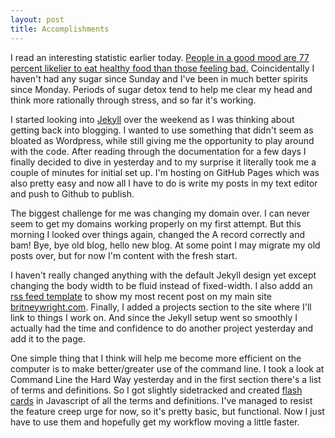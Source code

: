 ```yaml
---
layout: post
title: Accomplishments
---
```


I read an interesting statistic earlier today. [People in a good mood are 77 percent likelier to eat healthy food than those feeling bad.](http://shine.yahoo.com/parenting/-weird-reasons-you-re-gaining-weight-200054172.html) Coincidentally I haven't had any sugar since Sunday and I've been in much better spirits since Monday. Periods of sugar detox tend to help me clear my head and think more rationally through stress, and so far it's working.

I started looking into [Jekyll](http://jekyllrb.com/) over the weekend as I was thinking about getting back into blogging. I wanted to use something that didn't seem as bloated as Wordpress, while still giving me the opportunity to play around with the code. After reading through the documentation for a few days I finally decided to dive in yesterday and to my surprise it literally took me a couple of minutes for initial set up. I'm hosting on GitHub Pages which was also pretty easy and now all I have to do is write my posts in my text editor and push to Github to publish. 

The biggest challenge for me was changing my domain over. I can never seem to get my domains working properly on my first attempt. But this morning I looked over things again, changed the A record correctly and bam! Bye, bye old blog, hello new blog. At some point I may migrate my old posts over, but for now I'm content with the fresh start.

I haven't really changed anything with the default Jekyll design yet except changing the body width to be fluid instead of fixed-width. I also addd an [rss feed template](https://github.com/snaptortoise/jekyll-rss-feeds) to show my most recent post on my main site [britneywright.com](http://britneywright.com). Finally, I added a projects section to the site where I'll link to things I work on. And since the Jekyll setup went so smoothly I actually had the time and confidence to do another project yesterday and add it to the page.

One simple thing that I think will help me become more efficient on the computer is to make better/greater use of the command line. I took a look at Command Line the Hard Way yesterday and in the first section there's a list of terms and definitions. So I got slightly sidetracked and created [flash cards](http://onebrokeb.com/projects/command-line-flash-cards/index.html) in Javascript of all the terms and definitions. I've managed to resist the feature creep urge for now, so it's pretty basic, but functional. Now I just have to use them and hopefully get my workflow moving a little faster.